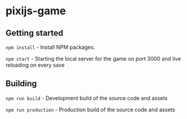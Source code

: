 # pixijs-game

## Getting started
`npm install` - Install NPM packages.

`npm start` - Starting the local server for the game on port 3000 and live reloading on every save

## Building
`npm run build` - Development build of the source code and assets

`npm run production` - Production build of the source code and assets


